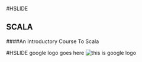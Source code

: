 #HSLIDE

## SCALA

####An Introductory Course To Scala


#HSLIDE
google logo goes here
![this is google logo](https://yt3.ggpht.com/-v0soe-ievYE/AAAAAAAAAAI/AAAAAAAAAAA/OixOH_h84Po/s900-c-k-no-mo-rj-c0xffffff/photo.jpg)
